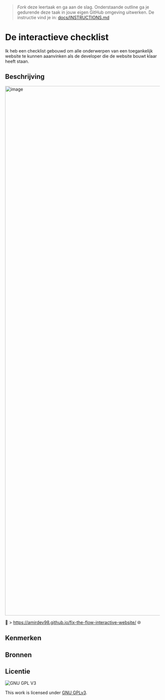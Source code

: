 > _Fork_ deze leertaak en ga aan de slag. 
Onderstaande outline ga je gedurende deze taak in jouw eigen GitHub omgeving uitwerken. 
De instructie vind je in: [docs/INSTRUCTIONS.md](docs/INSTRUCTIONS.md)

# De interactieve checklist
Ik heb een checklist gebouwd om alle onderwerpen van een toegankelijk website te kunnen aaanvinken als de developer die de website bouwt klaar heeft staan.

## Beschrijving
<!-- In de Beschrijving staat hoe je project er uit ziet, hoe het werkt en wat je er mee kan. -->
<img width="1727" alt="image" src="https://user-images.githubusercontent.com/81859699/212664674-f5f2b850-2f23-412d-9f1d-8c74f8061be2.png">

📸 >
https://amirdev98.github.io/fix-the-flow-interactive-website/ 🌐

## Kenmerken
<!-- Bij Kenmerken staat welke technieken zijn gebruikt en hoe. Wat is de HTML structuur? Wat zijn de belangrijkste dingen in CSS? Wat is er met Javascript gedaan en hoe? Misschien heb je een framwork of library gebruikt? -->

## Bronnen

## Licentie

![GNU GPL V3](https://www.gnu.org/graphics/gplv3-127x51.png)

This work is licensed under [GNU GPLv3](./LICENSE).
